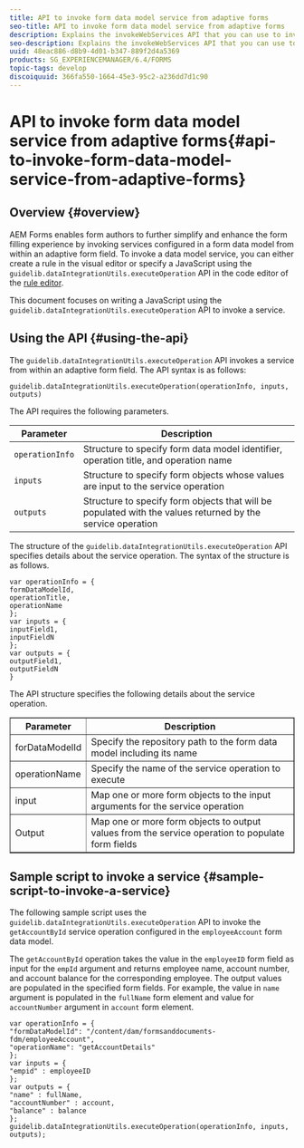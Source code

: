 ```yaml
---
title: API to invoke form data model service from adaptive forms
seo-title: API to invoke form data model service from adaptive forms
description: Explains the invokeWebServices API that you can use to invoke web services written in WSDL from within an adaptive form field. 
seo-description: Explains the invokeWebServices API that you can use to invoke web services written in WSDL from within an adaptive form field. 
uuid: 48eac886-d8b9-4d01-b347-889f2d4a5369
products: SG_EXPERIENCEMANAGER/6.4/FORMS
topic-tags: develop
discoiquuid: 366fa550-1664-45e3-95c2-a236dd7d1c90
---
```


# API to invoke form data model service from adaptive forms{#api-to-invoke-form-data-model-service-from-adaptive-forms}

## Overview {#overview}

AEM Forms enables form authors to further simplify and enhance the form filling experience by invoking services configured in a form data model from within an adaptive form field. To invoke a data model service, you can either create a rule in the visual editor or specify a JavaScript using the `guidelib.dataIntegrationUtils.executeOperation` API in the code editor of the [rule editor](../../forms/using/rule-editor.md).

This document focuses on writing a JavaScript using the `guidelib.dataIntegrationUtils.executeOperation` API to invoke a service.

## Using the API {#using-the-api}

The `guidelib.dataIntegrationUtils.executeOperation` API invokes a service from within an adaptive form field. The API syntax is as follows:

```
guidelib.dataIntegrationUtils.executeOperation(operationInfo, inputs, outputs)
```

The API requires the following parameters.

| Parameter |Description |
|---|---|
| `operationInfo` |Structure to specify form data model identifier, operation title, and operation name |
| `inputs` |Structure to specify form objects whose values are input to the service operation |
| `outputs` |Structure to specify form objects that will be populated with the values returned by the service operation |

The structure of the `guidelib.dataIntegrationUtils.executeOperation` API specifies details about the service operation. The syntax of the structure is as follows.

```
var operationInfo = {
formDataModelId,
operationTitle,
operationName
};
var inputs = {
inputField1,
inputFieldN
};
var outputs = {
outputField1,
outputFieldN
}

```

The API structure specifies the following details about the service operation.

<table border="1" cellpadding="1" cellspacing="0" width="100%"> 
 <tbody> 
  <tr> 
   <th>Parameter</th> 
   <th>Description</th> 
  </tr> 
  <tr> 
   <td><span class="code">forDataModelId</span></td> 
   <td>Specify the repository path to the form data model including its name</td> 
  </tr> 
  <tr> 
   <td><span class="code">operationName</span></td> 
   <td>Specify the name of the service operation to execute</td> 
  </tr> 
  <tr> 
   <td><span class="code">input</span></td> 
   <td>Map one or more form objects to the input arguments for the service operation</td> 
  </tr> 
  <tr> 
   <td>Output</td> 
   <td>Map one or more form objects to output values from the service operation to populate form fields<br /> </td> 
  </tr> 
 </tbody> 
</table>

## Sample script to invoke a service {#sample-script-to-invoke-a-service}

The following sample script uses the `guidelib.dataIntegrationUtils.executeOperation` API to invoke the `getAccountById` service operation configured in the `employeeAccount` form data model.

The `getAccountById` operation takes the value in the `employeeID` form field as input for the `empId` argument and returns employee name, account number, and account balance for the corresponding employee. The output values are populated in the specified form fields. For example, the value in `name` argument is populated in the `fullName` form element and value for `accountNumber` argument in `account` form element.

```
var operationInfo = {
"formDataModelId": "/content/dam/formsanddocuments-fdm/employeeAccount",
"operationName": "getAccountDetails"
};
var inputs = {
"empid" : employeeID
};
var outputs = {
"name" : fullName,
"accountNumber" : account,
"balance" : balance
};
guidelib.dataIntegrationUtils.executeOperation(operationInfo, inputs, outputs);

```

